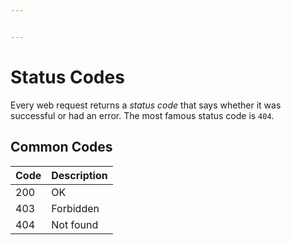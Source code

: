 ```yaml
---


---
```


<h1 id="status-codes">Status Codes</h1>
<p>Every web request returns a <em>status code</em> that says whether it was successful or had an error. The most famous status code is <code>404</code>.</p>
<h2 id="common-codes">Common Codes</h2>

<table>
<thead>
<tr>
<th>Code</th>
<th>Description</th>
</tr>
</thead>
<tbody>
<tr>
<td>200</td>
<td>OK</td>
</tr>
<tr>
<td>403</td>
<td>Forbidden</td>
</tr>
<tr>
<td>404</td>
<td>Not found</td>
</tr>
</tbody>
</table>
